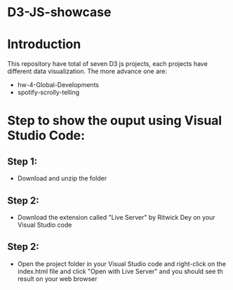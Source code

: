 # D3-JS-showcase

# Introduction
This repository have total of seven D3 js projects, each projects have different data visualization. The more advance one are:
- hw-4-Global-Developments
- spotify-scrolly-telling



# Step to show the ouput using Visual Studio Code:
## Step 1:
  - Download and unzip the folder
## Step 2:
  - Download the extension called "Live Server" by Ritwick Dey on your Visual Studio code
## Step 2:
  - Open the project folder in your Visual Studio code and right-click on the index.html file and click "Open with Live Server" and you should see th result on your web browser
